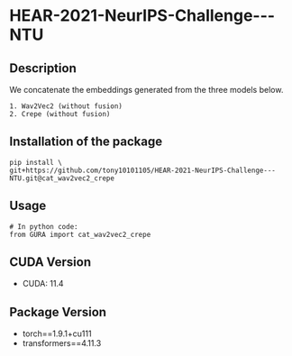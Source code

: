 # HEAR-2021-NeurIPS-Challenge---NTU

## Description

We concatenate the embeddings generated from the three models below.
```
1. Wav2Vec2 (without fusion)
2. Crepe (without fusion)
```

## Installation of the package

```shell
pip install \
git+https://github.com/tony10101105/HEAR-2021-NeurIPS-Challenge---NTU.git@cat_wav2vec2_crepe
```

## Usage

```python3
# In python code:
from GURA import cat_wav2vec2_crepe
```
## CUDA Version

* CUDA: 11.4

## Package Version

* torch==1.9.1+cu111
* transformers==4.11.3
